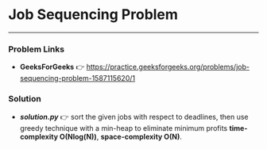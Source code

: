 # Job Sequencing Problem

---

### Problem Links
- **__GeeksForGeeks__** :point_right: https://practice.geeksforgeeks.org/problems/job-sequencing-problem-1587115620/1

### Solution
- **_solution.py_** :point_right: sort the given jobs with respect to deadlines, then use greedy technique with a min-heap to eliminate minimum profits **time-complexity O(Nlog(N))**, **space-complexity O(N)**.
